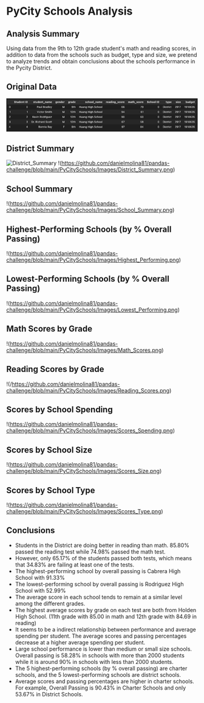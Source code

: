 # PyCity Schools Analysis


## Analysis Summary

Using data from the 9th to 12th grade student's math and reading scores, in addition to data from the schools such as budget, type and size, we pretend to analyze trends and obtain conclusions about the schools performance in the Pycity District.


## Original Data
![fff](PyCitySchools/Images/Original_Data.png)


## District Summary
![District_Summary](https://github.com/danielmolina81/pandas-challenge/assets/161380753/436f732f-b4d0-472e-8a19-57021462d800)
!(https://github.com/danielmolina81/pandas-challenge/blob/main/PyCitySchools/Images/District_Summary.png)


## School Summary
!(https://github.com/danielmolina81/pandas-challenge/blob/main/PyCitySchools/Images/School_Summary.png)


## Highest-Performing Schools (by % Overall Passing)
!(https://github.com/danielmolina81/pandas-challenge/blob/main/PyCitySchools/Images/Highest_Performing.png)


## Lowest-Performing Schools (by % Overall Passing)
!(https://github.com/danielmolina81/pandas-challenge/blob/main/PyCitySchools/Images/Lowest_Performing.png)


## Math Scores by Grade
!(https://github.com/danielmolina81/pandas-challenge/blob/main/PyCitySchools/Images/Math_Scores.png)


## Reading Scores by Grade
!(/https://github.com/danielmolina81/pandas-challenge/blob/main/PyCitySchools/Images/Reading_Scores.png)


## Scores by School Spending
!(https://github.com/danielmolina81/pandas-challenge/blob/main/PyCitySchools/Images/Scores_Spending.png)


## Scores by School Size
!(https://github.com/danielmolina81/pandas-challenge/blob/main/PyCitySchools/Images/Scores_Size.png)


## Scores by School Type
!(https://github.com/danielmolina81/pandas-challenge/blob/main/PyCitySchools/Images/Scores_Type.png)


## Conclusions

- Students in the District are doing better in reading than math. 85.80% passed the reading test while 74.98% passed the math test.
- However, only 65.17% of the students passed both tests, which means that 34.83% are failing at least one of the tests.
- The highest-performing school by overall passing is Cabrera High School with 91.33%
- The lowest-performing school by overall passing is Rodriguez High School with 52.99%
- The average score in each school tends to remain at a similar level among the different grades.
- The highest average scores by grade on each test are both from Holden High School. (11th grade with 85.00 in math and 12th grade with 84.69 in reading)
- It seems to be a indirect relationship between performance and average spending per student. The average scores and passing percentages decrease at a higher average spending per student.
- Large school performance is lower than medium or small size schools. Overall passing is 58.28% in schools with more than 2000 students while it is around 90% in schools with less than 2000 students.
- The 5 highest-performing schools (by % overall passing) are charter schools, and the 5 lowest-performing schools are district schools.
- Average scores and passing percentages are higher in charter schools. For example, Overall Passing is 90.43% in Charter Schools and only 53.67% in District Schools.
